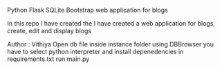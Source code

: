 Python Flask SQLite Bootstrap web application for blogs

In this repo I have created the I have created a web application for blogs, create, edit and display blogs

Author : Vithiya
Open db file inside instance folder using DBBrowser
you have to select python interpreter and install depenedencies in requirements.txt
run main.py

